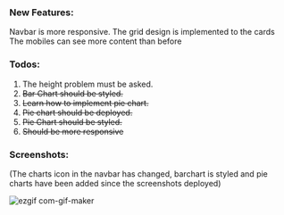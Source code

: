 ### New Features:

Navbar is more responsive.
The grid design is implemented to the cards
The mobiles can see more content than before

### Todos:

1. The height problem must be asked.
2. <s> Bar Chart should be styled. </s>
3. <s> Learn how to implement pie chart.</s>
4. <s> Pie chart should be deployed. </s>
5. <s> Pie Chart should be styled.</s>
6. <s> Should be more responsive</s>



### Screenshots:

(The charts icon in the navbar has changed, barchart is styled and pie charts have been added since the screenshots deployed) 



![ezgif com-gif-maker](https://user-images.githubusercontent.com/61910163/176009150-9a9de7cc-00bc-4b3c-a6e0-e0183016b9a4.gif)

